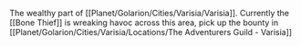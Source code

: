 The wealthy part of [[Planet/Golarion/Cities/Varisia/Varisia]].
Currently the [[Bone Thief]] is wreaking havoc across this area, pick up the bounty in [[Planet/Golarion/Cities/Varisia/Locations/The Adventurers Guild - Varisia]]